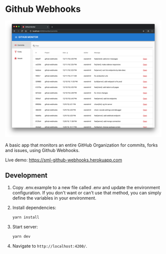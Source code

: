 # Github Webhooks

![Screenshot](assets/screenshot.png)

A basic app that monitors an entire GitHub Organization for commits, forks and issues, using Github Webhooks.

Live demo: https://sml-github-webhooks.herokuapp.com

## Development

1. Copy .env.example to a new file called .env and update the environment configuration.
   If you don't want or can't use that method, you can simply define the variables in your environment.
1. Install dependencies:

   ```bash
   yarn install
   ```

1. Start server:

   ```bash
   yarn dev
   ```

1. Navigate to `http://localhost:4200/`.
